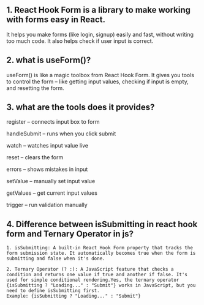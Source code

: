 ## 1. React Hook Form is a library to make working with forms easy in React.
   It helps you make forms (like login, signup) easily and fast, without writing too much code. It also helps check if user input is correct.

## 2. what is useForm()?
  useForm() is like a magic toolbox from React Hook Form.
  It gives you tools to control the form – like getting input values, checking if input is empty, and resetting the form.

## 3. what are the tools does it provides? 
  register – connects input box to form

  handleSubmit – runs when you click submit

  watch – watches input value live

  reset – clears the form

  errors – shows mistakes in input

  setValue – manually set input value

  getValues – get current input values

  trigger – run validation manually

## 4. Difference between isSubmitting in react hook form and Ternary Operator in js?
    1. isSubmitting: A built-in React Hook Form property that tracks the form submission state. It automatically becomes true when the form is submitting and false when it's done.

    2. Ternary Operator (? :): A JavaScript feature that checks a condition and returns one value if true and another if false. It's used for simple conditional rendering.Yes, the ternary operator {isSubmitting ? "Loading..." : "Submit"} works in JavaScript, but you need to define isSubmitting first.
    Example: {isSubmitting ? "Loading..." : "Submit"}  

  